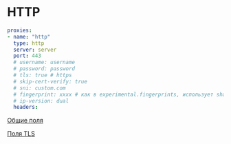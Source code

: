 # HTTP

```{.yaml linenums="1"}
proxies:
- name: "http"
  type: http
  server: server
  port: 443
  # username: username
  # password: password
  # tls: true # https
  # skip-cert-verify: true
  # sni: custom.com
  # fingerprint: xxxx # как в experimental.fingerprints, использует sha256 отпечаток, настраивает отпечаток независимо от протокола, игнорирует experimental.fingerprints
  # ip-version: dual
  headers:
```

[Общие поля](./index.md)

[Поля TLS](./tls.md) 